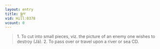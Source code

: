```yaml
---
layout: entry
title: སྒྲལ་
vid: Hill:0378
vcount: 0
---
```

> 1\. To cut into small pieces, viz\. the picture of an enemy one wishes to destroy (Jä)\. 2\. To pass over or travel upon a river or sea CD\.

